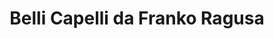 ---
title: "Belli Capelli da Franko Ragusa"
url: /dortmund/belli-capelli-da-franko-ragusa/
shop: Friseur
---